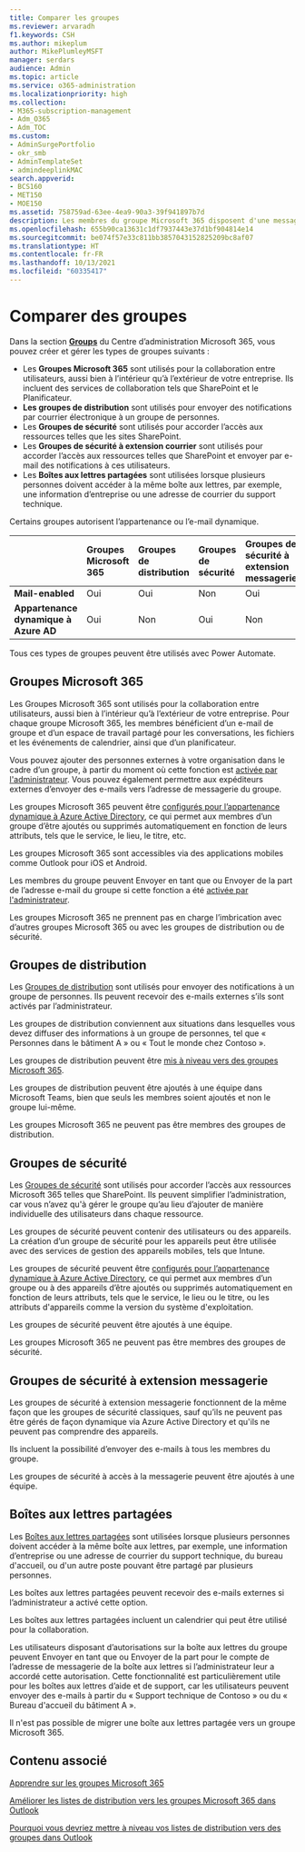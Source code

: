 ```yaml
---
title: Comparer les groupes
ms.reviewer: arvaradh
f1.keywords: CSH
ms.author: mikeplum
author: MikePlumleyMSFT
manager: serdars
audience: Admin
ms.topic: article
ms.service: o365-administration
ms.localizationpriority: high
ms.collection:
- M365-subscription-management
- Adm_O365
- Adm_TOC
ms.custom:
- AdminSurgePortfolio
- okr_smb
- AdminTemplateSet
- admindeeplinkMAC
search.appverid:
- BCS160
- MET150
- MOE150
ms.assetid: 758759ad-63ee-4ea9-90a3-39f941897b7d
description: Les membres du groupe Microsoft 365 disposent d'une messagerie de groupe et d'un espace de travail partagé pour les conversations, les fichiers et les événements du calendrier, du flux et du planificateur.
ms.openlocfilehash: 655b90ca13631c1df7937443e37d1bf904814e14
ms.sourcegitcommit: be074f57e33c811bb3857043152825209bc8af07
ms.translationtype: HT
ms.contentlocale: fr-FR
ms.lasthandoff: 10/13/2021
ms.locfileid: "60335417"
---
```

# <a name="compare-groups"></a>Comparer des groupes

Dans la section <a href="https://go.microsoft.com/fwlink/p/?linkid=2052855" target="_blank">**Groups**</a> du Centre d’administration Microsoft 365, vous pouvez créer et gérer les types de groupes suivants : 

- Les **Groupes Microsoft 365** sont utilisés pour la collaboration entre utilisateurs, aussi bien à l’intérieur qu’à l’extérieur de votre entreprise. Ils incluent des services de collaboration tels que SharePoint et le Planificateur.
- **Les groupes de distribution** sont utilisés pour envoyer des notifications par courrier électronique à un groupe de personnes.
- Les **Groupes de sécurité** sont utilisés pour accorder l’accès aux ressources telles que les sites SharePoint.
- Les **Groupes de sécurité à extension courrier** sont utilisés pour accorder l’accès aux ressources telles que SharePoint et envoyer par e-mail des notifications à ces utilisateurs.
- Les **Boîtes aux lettres partagées** sont utilisées lorsque plusieurs personnes doivent accéder à la même boîte aux lettres, par exemple, une information d’entreprise ou une adresse de courrier du support technique.

Certains groupes autorisent l’appartenance ou l’e-mail dynamique.

||Groupes Microsoft 365|Groupes de distribution|Groupes de sécurité|Groupes de sécurité à extension messagerie|Boîtes aux lettres partagées|
|:----|:----|:----|:----|:----|:----|
|**Mail-enabled**|Oui|Oui|Non|Oui|Oui|
|**Appartenance dynamique à Azure AD**|Oui|Non|Oui|Non|Non|

Tous ces types de groupes peuvent être utilisés avec Power Automate.

## <a name="microsoft-365-groups"></a>Groupes Microsoft 365

Les Groupes Microsoft 365 sont utilisés pour la collaboration entre utilisateurs, aussi bien à l’intérieur qu’à l’extérieur de votre entreprise. Pour chaque groupe Microsoft 365, les membres bénéficient d’un e-mail de groupe et d’un espace de travail partagé pour les conversations, les fichiers et les événements de calendrier, ainsi que d’un planificateur.

Vous pouvez ajouter des personnes externes à votre organisation dans le cadre d’un groupe, à partir du moment où cette fonction est [activée par l'administrateur](manage-guest-access-in-groups.md). Vous pouvez également permettre aux expéditeurs externes d’envoyer des e-mails vers l’adresse de messagerie du groupe.

Les groupes Microsoft 365 peuvent être [configurés pour l’appartenance dynamique à Azure Active Directory](/azure/active-directory/users-groups-roles/groups-change-type), ce qui permet aux membres d’un groupe d’être ajoutés ou supprimés automatiquement en fonction de leurs attributs, tels que le service, le lieu, le titre, etc.

Les groupes Microsoft 365 sont accessibles via des applications mobiles comme Outlook pour iOS et Android.

Les membres du groupe peuvent Envoyer en tant que ou Envoyer de la part de l’adresse e-mail du groupe si cette fonction a été [activée par l'administrateur](../../solutions/allow-members-to-send-as-or-send-on-behalf-of-group.md).

Les groupes Microsoft 365 ne prennent pas en charge l’imbrication avec d’autres groupes Microsoft 365 ou avec les groupes de distribution ou de sécurité.

## <a name="distribution-groups"></a>Groupes de distribution

Les [Groupes de distribution](/exchange/recipients-in-exchange-online/manage-distribution-groups/manage-distribution-groups) sont utilisés pour envoyer des notifications à un groupe de personnes. Ils peuvent recevoir des e-mails externes s’ils sont activés par l’administrateur.

Les groupes de distribution conviennent aux situations dans lesquelles vous devez diffuser des informations à un groupe de personnes, tel que « Personnes dans le bâtiment A » ou « Tout le monde chez Contoso ».

Les groupes de distribution peuvent être [mis à niveau vers des groupes Microsoft 365](../manage/upgrade-distribution-lists.md).

Les groupes de distribution peuvent être ajoutés à une équipe dans Microsoft Teams, bien que seuls les membres soient ajoutés et non le groupe lui-même.

Les groupes Microsoft 365 ne peuvent pas être membres des groupes de distribution.

## <a name="security-groups"></a>Groupes de sécurité

Les [Groupes de sécurité](../email/create-edit-or-delete-a-security-group.md) sont utilisés pour accorder l’accès aux ressources Microsoft 365 telles que SharePoint. Ils peuvent simplifier l’administration, car vous n’avez qu'à gérer le groupe qu’au lieu d’ajouter de manière individuelle des utilisateurs dans chaque ressource.

Les groupes de sécurité peuvent contenir des utilisateurs ou des appareils. La création d’un groupe de sécurité pour les appareils peut être utilisée avec des services de gestion des appareils mobiles, tels que Intune.

Les groupes de sécurité peuvent être [configurés pour l’appartenance dynamique à Azure Active Directory](/azure/active-directory/users-groups-roles/groups-change-type), ce qui permet aux membres d’un groupe ou à des appareils d’être ajoutés ou supprimés automatiquement en fonction de leurs attributs, tels que le service, le lieu ou le titre, ou les attributs d'appareils comme la version du système d'exploitation.

Les groupes de sécurité peuvent être ajoutés à une équipe.

Les groupes Microsoft 365 ne peuvent pas être membres des groupes de sécurité.

## <a name="mail-enabled-security-groups"></a>Groupes de sécurité à extension messagerie

Les groupes de sécurité à extension messagerie fonctionnent de la même façon que les groupes de sécurité classiques, sauf qu’ils ne peuvent pas être gérés de façon dynamique via Azure Active Directory et qu'ils ne peuvent pas comprendre des appareils.

Ils incluent la possibilité d’envoyer des e-mails à tous les membres du groupe.

Les groupes de sécurité à accès à la messagerie peuvent être ajoutés à une équipe.

## <a name="shared-mailboxes"></a>Boîtes aux lettres partagées

Les [Boîtes aux lettres partagées](../email/create-a-shared-mailbox.md) sont utilisées lorsque plusieurs personnes doivent accéder à la même boîte aux lettres, par exemple, une information d’entreprise ou une adresse de courrier du support technique, du bureau d'accueil, ou d'un autre poste pouvant être partagé par plusieurs personnes.

Les boîtes aux lettres partagées peuvent recevoir des e-mails externes si l’administrateur a activé cette option.

Les boîtes aux lettres partagées incluent un calendrier qui peut être utilisé pour la collaboration.

Les utilisateurs disposant d’autorisations sur la boîte aux lettres du groupe peuvent Envoyer en tant que ou Envoyer de la part pour le compte de l’adresse de messagerie de la boîte aux lettres si l’administrateur leur a accordé cette autorisation. Cette fonctionnalité est particulièrement utile pour les boîtes aux lettres d’aide et de support, car les utilisateurs peuvent envoyer des e-mails à partir du « Support technique de Contoso » ou du « Bureau d'accueil du bâtiment A ».

Il n'est pas possible de migrer une boîte aux lettres partagée vers un groupe Microsoft 365. 

## <a name="related-content"></a>Contenu associé

[Apprendre sur les groupes Microsoft 365](https://support.microsoft.com/office/b565caa1-5c40-40ef-9915-60fdb2d97fa2)

[Améliorer les listes de distribution vers les groupes Microsoft 365 dans Outlook](/microsoft-365/admin/manage/upgrade-distribution-lists)

[Pourquoi vous devriez mettre à niveau vos listes de distribution vers des groupes dans Outlook](https://support.microsoft.com/office/7fb3d880-593b-4909-aafa-950dd50ce188)
